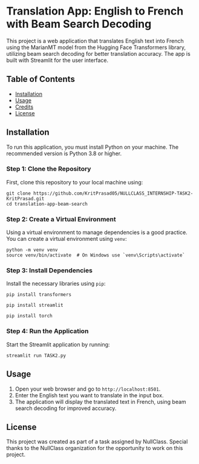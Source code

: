 <!DOCTYPE html>
<html lang="en">
<head>
    <meta charset="UTF-8">
    <meta name="viewport" content="width=device-width, initial-scale=1.0">
</head>
<body>

<h1>Translation App: English to French with Beam Search Decoding</h1>
<p>This project is a web application that translates English text into French using the MarianMT model from the Hugging Face Transformers library, utilizing beam search decoding for better translation accuracy. The app is built with Streamlit for the user interface.</p>

<h2>Table of Contents</h2>
<ul>
    <li><a href="#installation">Installation</a></li>
    <li><a href="#usage">Usage</a></li>
    <li><a href="#credits">Credits</a></li>
    <li><a href="#license">License</a></li>
</ul>

<h2 id="installation">Installation</h2>
<p>To run this application, you must install Python on your machine. The recommended version is Python 3.8 or higher.</p>

<h3>Step 1: Clone the Repository</h3>
<p>First, clone this repository to your local machine using:</p>
<pre><code>git clone https://github.com/KritPrasad05/NULLCLASS_INTERNSHIP-TASK2-KritPrasad.git
cd translation-app-beam-search
</code></pre>

<h3>Step 2: Create a Virtual Environment</h3>
<p> Using a virtual environment to manage dependencies is a good practice. You can create a virtual environment using <code>venv</code>:</p>
<pre><code>python -m venv venv
source venv/bin/activate  # On Windows use `venv\Scripts\activate`
</code></pre>

<h3>Step 3: Install Dependencies</h3>
<p>Install the necessary libraries using <code>pip</code>:</p>
<pre><code>pip install transformers</code></pre>
<pre><code>pip install streamlit</code></pre>
<pre><code>pip install torch</code></pre>

<h3>Step 4: Run the Application</h3>
<p>Start the Streamlit application by running:</p>
<pre><code>streamlit run TASK2.py
</code></pre>

<h2 id="usage">Usage</h2>
<ol>
    <li>Open your web browser and go to <code>http://localhost:8501</code>.</li>
    <li>Enter the English text you want to translate in the input box.</li>
    <li>The application will display the translated text in French, using beam search decoding for improved accuracy.</li>
</ol>

<h2 id="license">License</h2>
<p>This project was created as part of a task assigned by NullClass. Special thanks to the NullClass organization for the opportunity to work on this project.</p>

</body>
</html>
